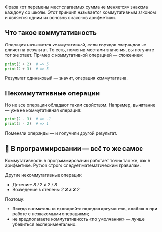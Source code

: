Фраза «от перемены мест слагаемых сумма не меняется» знакома каждому со школы. Этот принцип называется коммутативным законом и является одним из основных законов арифметики.

## Что такое коммутативность

Операция называется коммутативной, если порядок операндов не влияет на результат. То есть, поменяв местами значения, вы получите тот же ответ. Пример с коммутативной операцией — сложением:

```python
print(3 + 2)  # => 5
print(2 + 3)  # => 5
```

Результат одинаковый — значит, операция коммутативна.

## Некоммутативные операции

Но не все операции обладают таким свойством. Например, вычитание — уже не коммутативная операция:

```python
print(2 - 3)  # => -1
print(3 - 2)  # => 1
```

Поменяли операнды — и получили другой результат.

## 🤖 В программировании — всё то же самое

Коммутативность в программировании работает точно так же, как в арифметике. Python строго следует математическим правилам.

Другие некоммутативные операции:

- Деление: _8 / 2 ≠ 2 / 8_
- Возведение в степень: *2 **3 ≠ 3** 2*

Поэтому:

- Всегда внимательно проверяйте порядок аргументов, особенно при работе с незнакомыми операциями;
- не предполагаете коммутативность «по умолчанию» — лучше убедиться экспериментально.
